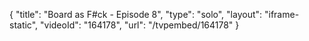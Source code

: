 {
    "title": "Board as F#ck - Episode 8",
    "type": "solo",
    "layout": "iframe-static",
    "videoId": "164178",
    "url": "\/tvpembed\/164178"
}